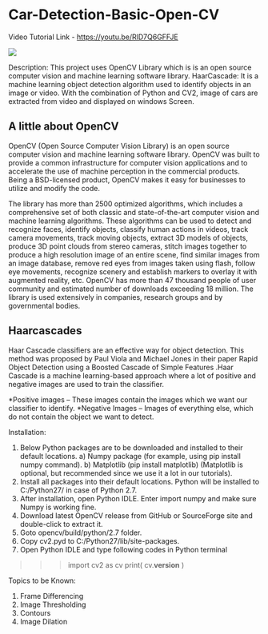 # Car-Detection-Basic-Open-CV

Video Tutorial Link - https://youtu.be/RlD7Q6GFFJE

[![](http://img.youtube.com/vi/RlD7Q6GFFJE/0.jpg)](http://www.youtube.com/watch?v=RlD7Q6GFFJE "VIDEO TUTORIAL ")

Description: This project uses OpenCV Library which is is an open source computer vision and machine learning software library.
HaarCascade: It is a machine learning object detection algorithm used to identify objects in an image or video.
With the combination of Python and CV2, image of cars are extracted from video and displayed on windows Screen.

## A little about OpenCV

OpenCV (Open Source Computer Vision Library) is an open source computer vision and machine learning software library. OpenCV was built to provide a common infrastructure for computer vision applications and to accelerate the use of machine perception in the commercial products. Being a BSD-licensed product, OpenCV makes it easy for businesses to utilize and modify the code.

The library has more than 2500 optimized algorithms, which includes a comprehensive set of both classic and state-of-the-art computer vision and machine learning algorithms. These algorithms can be used to detect and recognize faces, identify objects, classify human actions in videos, track camera movements, track moving objects, extract 3D models of objects, produce 3D point clouds from stereo cameras, stitch images together to produce a high resolution image of an entire scene, find similar images from an image database, remove red eyes from images taken using flash, follow eye movements, recognize scenery and establish markers to overlay it with augmented reality, etc. OpenCV has more than 47 thousand people of user community and estimated number of downloads exceeding 18 million. The library is used extensively in companies, research groups and by governmental bodies.

## Haarcascades

Haar Cascade classifiers are an effective way for object detection. This method was proposed by Paul Viola and Michael Jones in their paper Rapid Object Detection using a Boosted Cascade of Simple Features .Haar Cascade is a machine learning-based approach where a lot of positive and negative images are used to train the classifier.

*Positive images – These images contain the images which we want our classifier to identify.
*Negative Images – Images of everything else, which do not contain the object we want to detect.

Installation:
1) Below Python packages are to be downloaded and installed to their default locations.
  a) Numpy package (for example, using pip install numpy command).
  b) Matplotlib (pip install matplotlib) (Matplotlib is optional, but recommended since we use it a lot in our tutorials).
2) Install all packages into their default locations. Python will be installed to C:/Python27/ in case of Python 2.7.
3) After installation, open Python IDLE. Enter import numpy and make sure Numpy is working fine.
4) Download latest OpenCV release from GitHub or SourceForge site and double-click to extract it.
5) Goto opencv/build/python/2.7 folder.
6) Copy cv2.pyd to C:/Python27/lib/site-packages.
7) Open Python IDLE and type following codes in Python terminal
  >>> import cv2 as cv
  >>> print( cv.__version__ )

Topics to be Known:
1) Frame Differencing
2) Image Thresholding
3) Contours
4) Image Dilation
